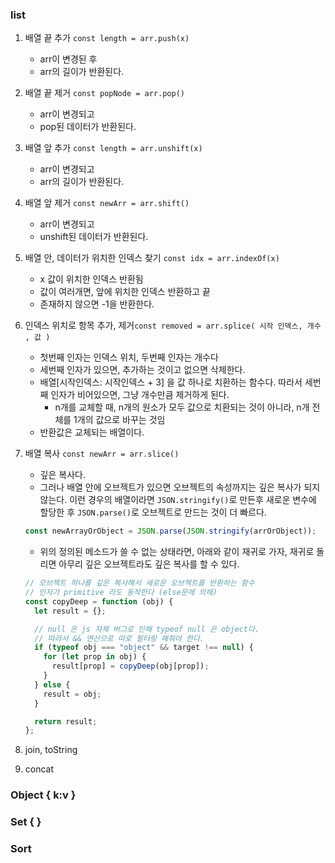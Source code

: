 ### list

1. 배열 끝 추가 `const length = arr.push(x)`

   - arr이 변경된 후
   - arr의 길이가 반환된다.

2. 배열 끝 제거 `const popNode = arr.pop()`

   - arr이 변경되고
   - pop된 데이터가 반환된다.

3. 배열 앞 추가 `const length = arr.unshift(x)`

   - arr이 변경되고
   - arr의 길이가 반환된다.

4. 배열 앞 제거 `const newArr = arr.shift()`

   - arr이 변경되고
   - unshift된 데이터가 반환된다.

5. 배열 안, 데이터가 위치한 인덱스 찾기 `const idx = arr.indexOf(x)`

   - x 값이 위치한 인덱스 반환됨
   - 값이 여러개면, 앞에 위치한 인덱스 반환하고 끝
   - 존재하지 않으면 -1을 반환한다.

6. 인덱스 위치로 항목 추가, 제거`const removed = arr.splice( 시작 인덱스, 개수 , 값 )`

   - 첫번째 인자는 인덱스 위치, 두번째 인자는 개수다
   - 세번째 인자가 있으면, 추가하는 것이고 없으면 삭제한다.
   - 배열[시작인덱스: 시작인덱스 + 3] 을 값 하나로 치환하는 함수다. 따라서 세번째 인자가 비어있으면, 그냥 개수만큼 제거하게 된다.
     - n개를 교체할 때, n개의 원소가 모두 값으로 치환되는 것이 아니라, n개 전체를 1개의 값으로 바꾸는 것임
   - 반환값은 교체되는 배열이다.

7. 배열 복사 `const newArr = arr.slice()`

   - 깊은 복사다.
   - 그러나 배열 안에 오브젝트가 있으면 오브젝트의 속성까지는 깊은 복사가 되지 않는다. 이런 경우의 배열이라면 `JSON.stringify()`로 만든후 새로운 변수에 할당한 후 `JSON.parse()`로 오브젝트로 만드는 것이 더 빠르다.

   ```javascript
   const newArrayOrObject = JSON.parse(JSON.stringify(arrOrObject));
   ```

   - 위의 정의된 메소드가 쓸 수 없는 상태라면, 아래와 같이 재귀로 가자, 재귀로 돌리면 아무리 깊은 오브젝트라도 깊은 복사를 할 수 있다.

   ```javascript
   // 오브젝트 하나를 깊은 복사해서 새로운 오브젝트를 반환하는 함수
   // 인자가 primitive 라도 동작한다 (else문에 의해)
   const copyDeep = function (obj) {
     let result = {};

     // null 은 js 자체 버그로 인해 typeof null 은 object다.
     // 따라서 && 연산으로 따로 필터링 해줘야 한다.
     if (typeof obj === "object" && target !== null) {
       for (let prop in obj) {
         result[prop] = copyDeep(obj[prop]);
       }
     } else {
       result = obj;
     }

     return result;
   };
   ```

8. join, toString

9. concat

### Object { k:v }

### Set { }

### Sort
